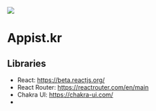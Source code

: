 ![](./src/logo.png)

# Appist.kr

## Libraries

- React: https://beta.reactjs.org/
- React Router: https://reactrouter.com/en/main
- Chakra UI: https://chakra-ui.com/
-
